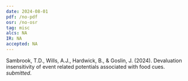 ```yaml
---
date: 2024-08-01
pdf: /no-pdf
osr: /no-osr
tag: misc
alcs: NA
IR: NA
accepted: NA
---
```


Sambrook, T.D., Wills, A.J., Hardwick, B., & Goslin, J. (2024). Devaluation insensitivity of event related potentials associated with food cues. _submitted_. 

